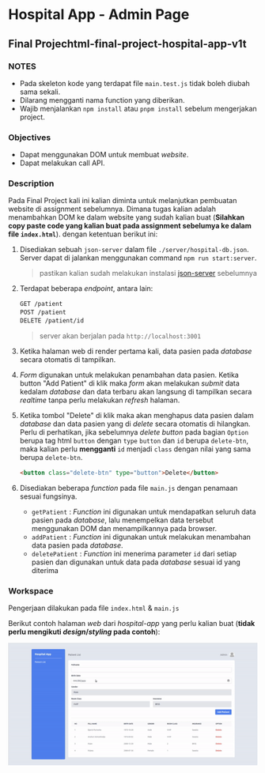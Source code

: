 # Hospital App - Admin Page

## Final Projechtml-final-project-hospital-app-v1t

### NOTES

-   Pada skeleton kode yang terdapat file `main.test.js` tidak boleh diubah sama sekali.
-   Dilarang mengganti nama function yang diberikan.
-   Wajib menjalankan `npm install` atau `pnpm install` sebelum mengerjakan project.

### Objectives

-   Dapat menggunakan DOM untuk membuat _website_.
-   Dapat melakukan call API.

### Description

Pada Final Project kali ini kalian diminta untuk melanjutkan pembuatan website di assignment sebelumnya. Dimana tugas kalian adalah menambahkan DOM ke dalam website yang sudah kalian buat (**Silahkan copy paste code yang kalian buat pada assignment sebelumya ke dalam file `index.html`**). dengan ketentuan berikut ini:

1. Disediakan sebuah `json-server` dalam file `./server/hospital-db.json`. Server dapat di jalankan menggunakan command `npm run start:server`.

    > pastikan kalian sudah melakukan instalasi [json-server](https://www.npmjs.com/package/json-server) sebelumnya

2. Terdapat beberapa _endpoint_, antara lain:

    ```txt
    GET /patient
    POST /patient
    DELETE /patient/id
    ```

    > server akan berjalan pada `http://localhost:3001`

3. Ketika halaman web di render pertama kali, data pasien pada _database_ secara otomatis di tampilkan.

4. _Form_ digunakan untuk melakukan penambahan data pasien. Ketika button "Add Patient" di klik maka _form_ akan melakukan _submit_ data kedalam _database_ dan data terbaru akan langsung di tampilkan secara _realtime_ tanpa perlu melakukan _refresh_ halaman.

5. Ketika tombol "Delete" di klik maka akan menghapus data pasien dalam _database_ dan data pasien yang di _delete_ secara otomatis di hilangkan. Perlu di perhatikan, jika sebelumnya _delete button_ pada bagian `Option` berupa tag html `button` dengan `type` `button` dan `id` berupa `delete-btn`, maka kalian perlu **mengganti** `id` menjadi `class` dengan nilai yang sama berupa `delete-btn`.

    ```html
    <button class="delete-btn" type="button">Delete</button>
    ```

6. Disediakan beberapa _function_ pada file `main.js` dengan penamaan sesuai fungsinya.
    - `getPatient` : _Function_ ini digunakan untuk mendapatkan seluruh data pasien pada _database_, lalu menempelkan data tersebut menggunakan DOM dan menampilkannya pada browser.
    - `addPatient` : _Function_ ini digunakan untuk melakukan menambahan data pasien pada _database_.
    - `deletePatient` : _Function_ ini menerima parameter `id` dari setiap pasien dan digunakan untuk data pada _database_ sesuai id yang diterima

### Workspace

Pengerjaan dilakukan pada file `index.html` & `main.js`

Berikut contoh halaman _web_ dari _hospital-app_ yang perlu kalian buat (**tidak perlu mengikuti _design_/_styling_ pada contoh**):

![preview](./assets/preview.gif)
